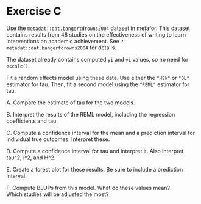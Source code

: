 # Exercise C

Use the `metadat::dat.bangertdrowns2004` dataset in metafor. 
This dataset contains results from 48 studies on the 
effectiveness of writing to learn interventions on academic achievement.
See `?metadat::dat.bangertdrowns2004` for details.

The dataset already contains computed `yi` and `vi` values, so no need for `escalc()`.

Fit a random effects model using these data.
Use either the `"HSk"` or `"DL"` estimator for tau. 
Then, fit a second model using the `"REML"` estimator for tau.
   
   A. Compare the estimate of tau for the two models.
   
   B. Interpret the results of the REML model, including the regression
      coefficients and tau.
      
   C. Compute a confidence interval for the mean and a prediction interval
      for individual true outcomes. Interpret these.
      
   D. Compute a confidence interval for tau and interpret it.
      Also interpret tau^2, I^2, and H^2.
      
   E. Create a forest plot for these results.
      Be sure to include a prediction interval.
      
   F. Compute BLUPs from this model. 
      What do these values mean?   
      Which studies will be adjusted the most?
